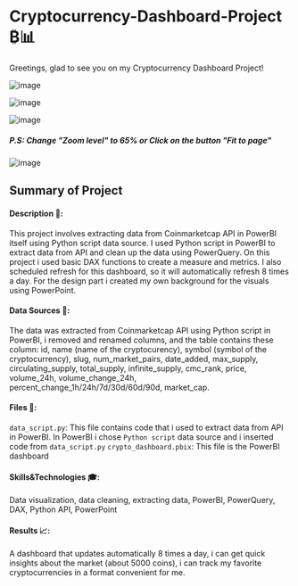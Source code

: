 # Cryptocurrency-Dashboard-Project ₿📊
Greetings, glad to see you on my Cryptocurrency Dashboard Project!

![image](https://github.com/FuadAnalyst/Project-Cryptocurrency-Dashboard/assets/156589453/eb5d60ea-6296-40f0-ab94-40081e976a86)

![image](https://github.com/FuadAnalyst/Project-Cryptocurrency-Dashboard/assets/156589453/35a4eb56-3cda-47cc-92ab-b507d8636128)

![image](https://github.com/FuadAnalyst/Project-Cryptocurrency-Dashboard/assets/156589453/0862aaf4-e703-4566-b3ab-10452cd933e5)

##### P.S: Change "Zoom level" to 65% or Click on the button "Fit to page"

![image](https://github.com/FuadAnalyst/Portfolio-Poject-Healthcare/assets/156589453/20b14123-83b2-4e5f-a9f7-cde019659481)

## Summary of Project
#### Description 📝: 
This project involves extracting data from Coinmarketcap API in PowerBI itself using Python script data source. I used Python script in PowerBI to extract data from API and clean up the data using PowerQuery. On this project i used basic DAX functions to create a measure and metrics. I also scheduled refresh for this dashboard, so it will automatically refresh 8 times a day. For the design part i created my own background for the visuals using PowerPoint.

#### Data Sources 📂:
The data was extracted from Coinmarketcap API using Python script in PowerBI, i removed and renamed columns, and the table contains these column: id, name (name of the cryptocurency), symbol (symbol of the cryptocurrency), slug, num_market_pairs, date_added, max_supply, circulating_supply, total_supply, infinite_supply, cmc_rank, price, volume_24h, volume_change_24h, percent_change_1h/24h/7d/30d/60d/90d, market_cap.

#### Files 📁:
`data_script.py`: This file contains code that i used to extract data from API in PowerBI. In PowerBI i chose `Python script` data source and i inserted code from `data_script.py`
`crypto_dashboard.pbix`: This file is the PowerBI dashboard

#### Skills&Technologies 🎓: 
Data visualization, data cleaning, extracting data, PowerBI, PowerQuery, DAX, Python API, PowerPoint

#### Results 📈:
A dashboard that updates automatically 8 times a day, i can get quick insights about the market (about 5000 coins), i can track my favorite cryptocurrencies in a format convenient for me.
